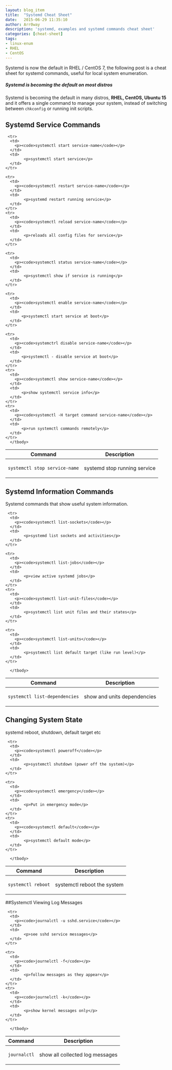 ```yaml
---
layout: blog_item
title:  "Systemd Cheat Sheet"
date:   2015-06-29 11:35:10
author: Arr0way
description: 'systemd, examples and systemd commands cheat sheet'
categories: [cheat-sheet]
tags:
- linux-enum
- RHEL
- CentOS
---
```


Systemd is now the default in RHEL / CentOS 7, the following post is a cheat
sheet for systemd commands, useful for local system enumeration.


<div class="note tip">
  <h5>Systemd is becoming the default on most distros</h5>
  <p>Systemd is becoming the default in many distros, <b>RHEL, CentOS, Ubuntu 15</b>
  and it offers a single command to manage your system, instead of switching
  between <code>chkconfig</code> or running init scripts.</p>
</div>

## Systemd Service Commands

<div class="mobile-side-scroller">
<table>
  <thead>
    <tr>
      <th>Command</th>
      <th>Description</th>
    </tr>
  </thead>
      <tbody>
      <tr>
      <td>
        <p><code>systemctl stop service-name</code></p>
      </td>
      <td>
            <p>systemd stop running service</p>
      </td>
    </tr>

     <tr>
      <td>
        <p><code>systemctl start service-name</code></p>
      </td>
      <td>
            <p>systemctl start service</p>
      </td>
    </tr>

    <tr>
      <td>
        <p><code>systemctl restart service-name</code></p>
      </td>
      <td>
            <p>systemd restart running service</p>
      </td>
    </tr>
    <tr>
      <td>
        <p><code>systemctl reload service-name</code></p>
      </td>
      <td>
            <p>reloads all config files for service</p>
      </td>
    </tr>

    <tr>
      <td>
        <p><code>systemctl status service-name</code></p>
      </td>
      <td>
            <p>systemctl show if service is running</p>
      </td>
    </tr>

    <tr>
      <td>
        <p><code>systemctl enable service-name</code></p>
      </td>
      <td>
           <p>systemctl start service at boot</p>
      </td>
    </tr>

    <tr>
      <td>
        <p><code>systemctrl disable service-name</code></p>
      </td>
      <td>
           <p>systemctl - disable service at boot</p>
      </td>
    </tr>
    <tr>
      <td>
        <p><code>systemctl show service-name</code></p>
      </td>
      <td>
           <p>show systemctl service info</p>
      </td>
    </tr>
    <tr>
      <td>
        <p><code>systemctl -H target command service-name</code></p>
      </td>
      <td>
           <p>run systemctl commands remotely</p>
      </td>
    </tr>
      </tbody>
</table>
</div>

## Systemd Information Commands

Systemd commands that show useful system information.

<div class="mobile-side-scroller">
<table>
  <thead>
    <tr>
      <th>Command</th>
      <th>Description</th>
    </tr>
  </thead>
      <tbody>
      <tr>
      <td>
        <p><code>systemctl list-dependencies</code></p>
      </td>
      <td>
            <p>show and units dependencies</p>
      </td>
    </tr>

     <tr>
      <td>
        <p><code>systemctl list-sockets</code></p>
      </td>
      <td>
            <p>systemd list sockets and activities</p>
      </td>
    </tr>

    <tr>
      <td>
        <p><code>systemctl list-jobs</code></p>
      </td>
      <td>
            <p>view active systemd jobs</p>
      </td>
    </tr>
    <tr>
      <td>
        <p><code>systemctl list-unit-files</code></p>
      </td>
      <td>
            <p>systemctl list unit files and their states</p>
      </td>
    </tr>

    <tr>
      <td>
        <p><code>systemctl list-units</code></p>
      </td>
      <td>
            <p>systemctl list default target (like run level)</p>
      </td>
    </tr>

      </tbody>
</table>
</div>

## Changing System State

systemd reboot, shutdown, default target etc

<div class="mobile-side-scroller">
<table>
  <thead>
    <tr>
      <th>Command</th>
      <th>Description</th>
    </tr>
  </thead>
      <tbody>
      <tr>
      <td>
        <p><code>systemctl reboot</code></p>
      </td>
      <td>
            <p>systemctl reboot the system</p>
      </td>
    </tr>

     <tr>
      <td>
        <p><code>systemctl poweroff</code></p>
      </td>
      <td>
            <p>systemctl shutdown (power off the system)</p>
      </td>
    </tr>

    <tr>
      <td>
        <p><code>systemctl emergency</code></p>
      </td>
      <td>
            <p>Put in emergency mode</p>
      </td>
    </tr>
    <tr>
      <td>
        <p><code>systemctl default</code></p>
      </td>
      <td>
            <p>systemctl default mode</p>
      </td>
    </tr>

      </tbody>
</table>
</div>

##Systemctl Viewing Log Messages

<div class="mobile-side-scroller">
<table>
  <thead>
    <tr>
      <th>Command</th>
      <th>Description</th>
    </tr>
  </thead>
      <tbody>
      <tr>
      <td>
        <p><code>journalctl</code></p>
      </td>
      <td>
            <p>show all collected log messages</p>
      </td>
    </tr>

     <tr>
      <td>
        <p><code>journalctl -u sshd.service</code></p>
      </td>
      <td>
            <p>see sshd service messages</p>
      </td>
    </tr>

    <tr>
      <td>
        <p><code>journelctl -f</code></p>
      </td>
      <td>
            <p>follow messages as they appear</p>
      </td>
    </tr>
    <tr>
      <td>
        <p><code>journelctl -k</code></p>
      </td>
      <td>
            <p>show kernel messages only</p>
      </td>
    </tr>

      </tbody>
</table>
</div>
